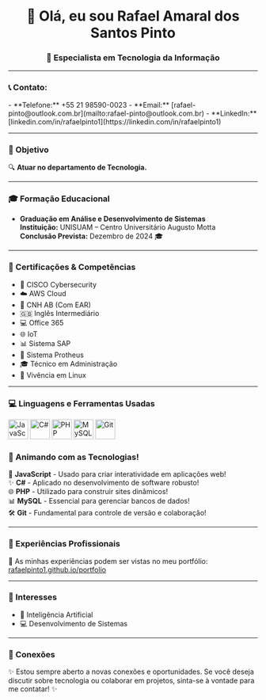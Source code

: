 <h1 align="center">👋 Olá, eu sou Rafael Amaral dos Santos Pinto</h1>
<h3 align="center">🌟 Especialista em Tecnologia da Informação</h3>

---

<h3 align="left">📞 Contato:</h3>
- **Telefone:** +55 21 98590-0023
- **Email:** [rafael-pinto@outlook.com.br](mailto:rafael-pinto@outlook.com.br)
- **LinkedIn:** [linkedin.com/in/rafaelpinto1](https://linkedin.com/in/rafaelpinto1)

---

### 🎯 Objetivo
🔍 **Atuar no departamento de Tecnologia.**

---

### 🎓 Formação Educacional
- **Graduação em Análise e Desenvolvimento de Sistemas**  
  **Instituição:** UNISUAM – Centro Universitário Augusto Motta  
  **Conclusão Prevista:** Dezembro de 2024 🎓

---

### 📜 Certificações & Competências
- 🔐 CISCO Cybersecurity
- ☁️ AWS Cloud
- 🚗 CNH AB (Com EAR)
- 🇬🇧 Inglês Intermediário
- 💻 Office 365
- 🌐 IoT
- 📊 Sistema SAP
- 📑 Sistema Protheus
- 🎓 Técnico em Administração
- 🐧 Vivência em Linux

---

### 💻 Linguagens e Ferramentas Usadas
<div align="left">
  <img src="https://cdn.jsdelivr.net/gh/devicons/devicon/icons/javascript/javascript-original.svg" width="40" height="40" alt="JavaScript"/>
  <img src="https://cdn.jsdelivr.net/gh/devicons/devicon/icons/csharp/csharp-original.svg" width="40" height="40" alt="C#"/>
  <img src="https://cdn.jsdelivr.net/gh/devicons/devicon/icons/php/php-original.svg" width="40" height="40" alt="PHP"/>
  <img src="https://cdn.jsdelivr.net/gh/devicons/devicon/icons/mysql/mysql-original-wordmark.svg" width="40" height="40" alt="MySQL"/>
  <img src="https://cdn.jsdelivr.net/gh/devicons/devicon/icons/git/git-original.svg" width="40" height="40" alt="Git"/>
</div>

### 🌟 Animando com as Tecnologias!
🎉 **JavaScript** - Usado para criar interatividade em aplicações web!  
✨ **C#** - Aplicado no desenvolvimento de software robusto!  
🌐 **PHP** - Utilizado para construir sites dinâmicos!  
📊 **MySQL** - Essencial para gerenciar bancos de dados!  
🛠️ **Git** - Fundamental para controle de versão e colaboração!

---

### 📂 Experiências Profissionais
💼 As minhas experiências podem ser vistas no meu portfólio: [rafaelpinto1.github.io/portfolio](https://rafaelpinto1.github.io/portfolio/)

---

### 🌱 Interesses
- 🤖 Inteligência Artificial
- 💻 Desenvolvimento de Sistemas

---

### 🔗 Conexões
✨ Estou sempre aberto a novas conexões e oportunidades. Se você deseja discutir sobre tecnologia ou colaborar em projetos, sinta-se à vontade para me contatar! ✨
